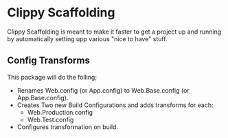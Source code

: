 ﻿Clippy Scaffolding
==================
Clippy Scaffolding is meant to make it faster to get a project up and running by automatically setting upp various
"nice to have" stuff.

Config Transforms
------------------
This package will do the folling;
  - Renames Web.config (or App.config) to Web.Base.config (or App.Base.config).
  - Creates Two new Build Configurations and adds transforms for each:
    - Web.Production.config
	- Web.Test.config
  - Configures transformation on build.